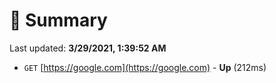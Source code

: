 # 📖 Summary
Last updated: **3/29/2021, 1:39:52 AM**

- `GET` [https://google.com](https://google.com) - **Up** (212ms)
